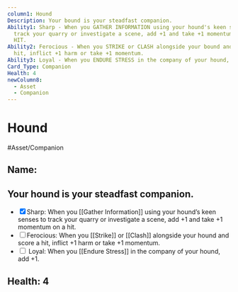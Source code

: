 ```yaml
---
column1: Hound
Description: Your bound is your steadfast companion.
Ability1: Sharp - When you GATHER INFORMATION using your hound's keen senses to
  track your quarry or investigate a scene, add +1 and take +1 momentum on a
  HIT.
Ability2: Ferocious - When you STRIKE or CLASH alongside your bound and score a
  hit, inflict +1 harm or take +1 momentum.
Ability3: Loyal - When you ENDURE STRESS in the company of your hound, add +1.
Card_Type: Companion
Health: 4
newColumn8:
  - Asset
  - Companion
---
```

# Hound
#Asset/Companion 

## Name:

## Your hound is your steadfast companion.
- <input type="checkbox" checked>Sharp: When you [[Gather Information]] using your hound’s keen senses to track your quarry or investigate a scene, add +1 and take +1 momentum on a hit.
- <input type="checkbox">Ferocious: When you [[Strike]] or [[Clash]] alongside your hound and score a hit, inflict +1 harm or take +1 momentum.
- <input type="checkbox"> Loyal: When you [[Endure Stress]] in the company of your hound, add +1.

## Health: 4
